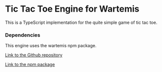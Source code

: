 # Tic Tac Toe Engine for Wartemis

This is a TypeScript implementation for the quite simple game of tic tac toe.

### Dependencies

This engine uses the wartemis npm package.

[Link to the Github repository](https://github.com/Project-Wartemis/package-typescript)

[Link to the npm package](https://www.npmjs.com/package/wartemis)
